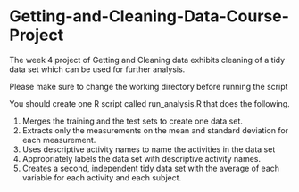 # Getting-and-Cleaning-Data-Course-Project

The week 4 project of Getting and Cleaning data exhibits cleaning of a tidy data set which can be used for further analysis.

Please make sure to change the working directory before running the script

You should create one R script called run_analysis.R that does the following. 
1. Merges the training and the test sets to create one data set. 
2. Extracts only the measurements on the mean and standard deviation for each measurement. 
3. Uses descriptive activity names to name the activities in the data set 
4. Appropriately labels the data set with descriptive activity names. 
5. Creates a second, independent tidy data set with the average of each variable for each activity and each subject. 

